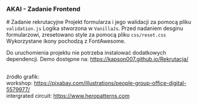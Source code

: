 <h3>AKAI - Zadanie Frontend</h3>
#
Zadanie rekrutacyjne
Projekt formularza i jego walidacji za pomocą pliku <code>validation.js</code>
Logika stworzona w <code>VanillaJs</code>.
Przed nadaniem desginu formularzowi, zresetowano style za pomocą pliku <code>css/reset.css</code>
Wykorzystane ikony pochodzą z FontAwesome.

Do uruchomienia projektu nie potrzeba instalować dodatkowych dependencji.
Demo dostępne na: https://kapson007.github.io/Rekrutacja/

##
źródło grafik:
<br/>
workshop: https://pixabay.com/illustrations/people-group-office-digital-5579977/
<br/>
intergrated circuit: https://www.heropatterns.com
